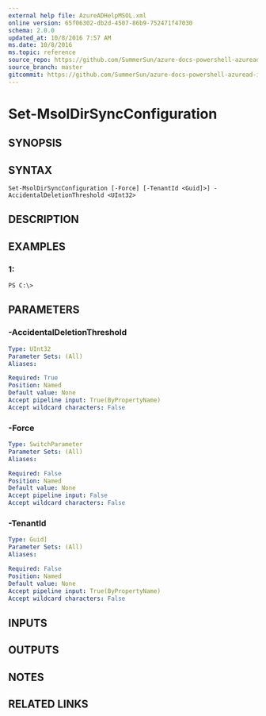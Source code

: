```yaml
---
external help file: AzureADHelpMSOL.xml
online version: 65f06302-db2d-4507-86b9-752471f47030
schema: 2.0.0
updated_at: 10/8/2016 7:57 AM
ms.date: 10/8/2016
ms.topic: reference
source_repo: https://github.com/SummerSun/azure-docs-powershell-azuread-int
source_branch: master
gitcommit: https://github.com/SummerSun/azure-docs-powershell-azuread-int/blob/aa68880375be962d5646d6d763347021b391b5c6/Azure%20AD%20Cmdlets/AzureAD/v1.0/Set-MsolDirSyncConfiguration.md
---
```


# Set-MsolDirSyncConfiguration

## SYNOPSIS

## SYNTAX

```
Set-MsolDirSyncConfiguration [-Force] [-TenantId <Guid]>] -AccidentalDeletionThreshold <UInt32>
```

## DESCRIPTION

## EXAMPLES

### 1:
```
PS C:\>
```

## PARAMETERS

### -AccidentalDeletionThreshold
```yaml
Type: UInt32
Parameter Sets: (All)
Aliases: 

Required: True
Position: Named
Default value: None
Accept pipeline input: True(ByPropertyName)
Accept wildcard characters: False
```

### -Force
```yaml
Type: SwitchParameter
Parameter Sets: (All)
Aliases: 

Required: False
Position: Named
Default value: None
Accept pipeline input: False
Accept wildcard characters: False
```

### -TenantId
```yaml
Type: Guid]
Parameter Sets: (All)
Aliases: 

Required: False
Position: Named
Default value: None
Accept pipeline input: True(ByPropertyName)
Accept wildcard characters: False
```

## INPUTS

## OUTPUTS

## NOTES

## RELATED LINKS

